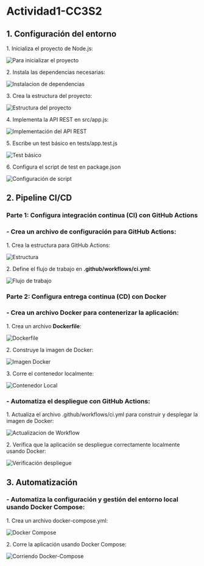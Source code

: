 <h1>Actividad1-CC3S2</h1>
<h2>1. Configuración del entorno</h2>
<p>1. Inicializa el proyecto de Node.js:</p>

![Para inicializar el proyecto](./imagenes/imagen1.1.png)

<p>2. Instala las dependencias necesarias:</p>

![Instalacion de dependencias](./imagenes/imagen1.2.png)

<p>3. Crea la estructura del proyecto:</p>

![Estructura del proyecto](./imagenes/imagen1.3.png)

<p>4. Implementa la API REST en src/app.js:</p>

![Implementación del API REST](./imagenes/imagen1.4.png)

<p>5. Escribe un test básico en tests/app.test.js</p>

![Test básico](./imagenes/app.test.png)

<p>6. Configura el script de test en package.json</p>

![Configuración de script](./imagenes/imagen1.6.png)

<h2>2. Pipeline CI/CD</h2>

<h3>Parte 1: Configura integración continua (CI) con GitHub Actions</h3>
<h3>- Crea un archivo de configuración para GitHub Actions:</h3>

<p>1. Crea la estructura para GitHub Actions:</p>

![Estructura](./imagenes/imagen2.1.png)

<p>2. Define el flujo de trabajo en <b>.github/workflows/ci.yml</b>:</p>

![Flujo de trabajo](./imagenes/imagen2.2.png)

<h3>Parte 2: Configura entrega continua (CD) con Docker</h3>
<h3>- Crea un archivo Docker para contenerizar la aplicación:</h3>
<p>1. Crea un archivo <b>Dockerfile</b>:</p>

![Dockerfile](./imagenes/imagenDockerfile.png)

<p>2. Construye la imagen de Docker:</p>

![Imagen Docker](./imagenes/construccionImagenDocker.png)

<p>3. Corre el contenedor localmente:</p>

![Contenedor Local](./imagenes/contenedorDockerLocal.png)

<h3>- Automatiza el despliegue con GitHub Actions:</h3>
<p>1. Actualiza el archivo .github/workflows/ci.yml para construir y desplegar la imagen de Docker:</p>

![Actualizacion de Workflow](./imagenes/actualizacionWorflow.png)

<p>2. Verifica que la aplicación se despliegue correctamente localmente usando Docker:</p>

![Verificación despliegue](./imagenes/verificacionDespliegue.png)

<h2>3. Automatización</h2>
<h3>- Automatiza la configuración y gestión del entorno local usando Docker Compose:</h3>
<p>1. Crea un archivo docker-compose.yml:</p>

![Docker Compose](./imagenes/dockerCompose.png)

<p>2. Corre la aplicación usando Docker Compose:</p>

![Corriendo Docker-Compose](./imagenes/usandoDockerCompose.png)